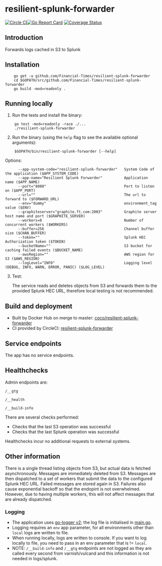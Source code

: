 # resilient-splunk-forwarder

[![Circle CI](https://circleci.com/gh/Financial-Times/resilient-splunk-forwarder/tree/master.png?style=shield)](https://circleci.com/gh/Financial-Times/resilient-splunk-forwarder/tree/master)[![Go Report Card](https://goreportcard.com/badge/github.com/Financial-Times/resilient-splunk-forwarder)](https://goreportcard.com/report/github.com/Financial-Times/resilient-splunk-forwarder) [![Coverage Status](https://coveralls.io/repos/github/Financial-Times/resilient-splunk-forwarder/badge.svg)](https://coveralls.io/github/Financial-Times/resilient-splunk-forwarder)

## Introduction

Forwards logs cached in S3 to Splunk

## Installation

        go get -u github.com/Financial-Times/resilient-splunk-forwarder
        cd $GOPATH/src/github.com/Financial-Times/resilient-splunk-forwarder
        go build -mod=readonly .

## Running locally

1. Run the tests and install the binary:

        go test -mod=readonly -race ./...
        ./resilient-splunk-forwarder


2. Run the binary (using the `help` flag to see the available optional arguments):

        $GOPATH/bin/resilient-splunk-forwarder [--help]

Options:

          --app-system-code="resilient-splunk-forwarder"   System Code of the application ($APP_SYSTEM_CODE)
          --app-name="Resilient Splunk Forwarder"          Application name ($APP_NAME)
          --port="8080"                                    Port to listen on ($APP_PORT)
          --url=""                                         The url to forward to ($FORWARD_URL)
          --env="dummy"                                    environment_tag value ($ENV)
          --graphiteserver="graphite.ft.com:2003"          Graphite server host name and port ($GRAPHITE_SERVER)
          --workers=8                                      Number of concurrent workers ($WORKERS)
          --buffer=256                                     Channel buffer size ($CHAN_BUFFER)
          --token=""                                       Splunk HEC Authorization token ($TOKEN)
          --bucketName=""                                  S3 bucket for caching failed events ($BUCKET_NAME)
          --awsRegion=""                                   AWS region for S3 ($AWS_REGION)
          --logLevel="INFO"                                Logging level (DEBUG, INFO, WARN, ERROR, PANIC) ($LOG_LEVEL)

3. Test:

    The service reads and deletes objects from S3 and forwards them to the provided Splunk HEC URL, therefore local testing is not recommended.

## Build and deployment

* Built by Docker Hub on merge to master: [coco/resilient-splunk-forwarder](https://hub.docker.com/r/coco/resilient-splunk-forwarder/)
* CI provided by CircleCI: [resilient-splunk-forwarder](https://circleci.com/gh/Financial-Times/resilient-splunk-forwarder)

## Service endpoints

The app has no service endpoints.

## Healthchecks
Admin endpoints are:

`/__gtg`

`/__health`

`/__build-info`

There are several checks performed:

* Checks that the last S3 operation was successful
* Checks that the last Splunk operation was successful

Healthchecks incur no additional requests to external systems.

## Other information
There is a single thread listing objects from S3, but actual data is fetched asynchronously. Messages are immediately deleted from S3.
Messages are then dispatched to a set of workers that submit the data to the configured Splunk HEC URL.
Failed messages are stored again in S3. Failures also cause exponential backoff so that the endopint is not overwhelmed.
However, due to having multiple workers, this will not affect messages that are already dispatched.

### Logging

- The application uses [go-logger v2](https://github.com/Financial-Times/go-logger/tree/v2); the log file is initialised in [main.go](main.go).
- Logging requires an `env` app parameter, for all environments other than `local` logs are written to file.
- When running locally, logs are written to console. If you want to log locally to file, you need to pass in an env
parameter that is != `local`.
- NOTE: `/__build-info` and `/__gtg` endpoints are not logged as they are called every second from varnish/vulcand
and this information is not needed in logs/splunk.
